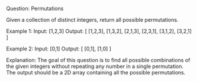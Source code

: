 Question: 
Permutations

Given a collection of distinct integers, return all possible permutations.

Example 1:
Input: [1,2,3]
Output: 
[
  [1,2,3],
  [1,3,2],
  [2,1,3],
  [2,3,1],
  [3,1,2],
  [3,2,1]
]

Example 2:
Input: [0,1]
Output: 
[
  [0,1],
  [1,0]
]

Explanation: The goal of this question is to find all possible combinations of the given integers without repeating any number in a single permutation. The output should be a 2D array containing all the possible permutations.